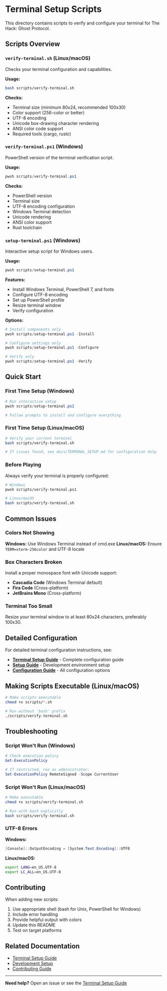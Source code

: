 # Terminal Setup Scripts

This directory contains scripts to verify and configure your terminal for The Hack: Ghost Protocol.

## Scripts Overview

### `verify-terminal.sh` (Linux/macOS)

Checks your terminal configuration and capabilities.

**Usage:**

```bash
bash scripts/verify-terminal.sh
```

**Checks:**

-   Terminal size (minimum 80x24, recommended 100x30)
-   Color support (256-color or better)
-   UTF-8 encoding
-   Unicode box-drawing character rendering
-   ANSI color code support
-   Required tools (cargo, rustc)

### `verify-terminal.ps1` (Windows)

PowerShell version of the terminal verification script.

**Usage:**

```powershell
pwsh scripts/verify-terminal.ps1
```

**Checks:**

-   PowerShell version
-   Terminal size
-   UTF-8 encoding configuration
-   Windows Terminal detection
-   Unicode rendering
-   ANSI color support
-   Rust toolchain

### `setup-terminal.ps1` (Windows)

Interactive setup script for Windows users.

**Usage:**

```powershell
pwsh scripts/setup-terminal.ps1
```

**Features:**

-   Install Windows Terminal, PowerShell 7, and fonts
-   Configure UTF-8 encoding
-   Set up PowerShell profile
-   Resize terminal window
-   Verify configuration

**Options:**

```powershell
# Install components only
pwsh scripts/setup-terminal.ps1 -Install

# Configure settings only
pwsh scripts/setup-terminal.ps1 -Configure

# Verify only
pwsh scripts/setup-terminal.ps1 -Verify
```

## Quick Start

### First Time Setup (Windows)

```powershell
# Run interactive setup
pwsh scripts/setup-terminal.ps1

# Follow prompts to install and configure everything
```

### First Time Setup (Linux/macOS)

```bash
# Verify your current terminal
bash scripts/verify-terminal.sh

# If issues found, see docs/TERMINAL_SETUP.md for configuration help
```

### Before Playing

Always verify your terminal is properly configured:

```bash
# Windows
pwsh scripts/verify-terminal.ps1

# Linux/macOS
bash scripts/verify-terminal.sh
```

## Common Issues

### Colors Not Showing

**Windows:** Use Windows Terminal instead of cmd.exe
**Linux/macOS:** Ensure `TERM=xterm-256color` and UTF-8 locale

### Box Characters Broken

Install a proper monospace font with Unicode support:

-   **Cascadia Code** (Windows Terminal default)
-   **Fira Code** (Cross-platform)
-   **JetBrains Mono** (Cross-platform)

### Terminal Too Small

Resize your terminal window to at least 80x24 characters, preferably 100x30.

## Detailed Configuration

For detailed terminal configuration instructions, see:

-   **[Terminal Setup Guide](../docs/TERMINAL_SETUP.md)** - Complete configuration guide
-   **[Setup Guide](../docs/SETUP.md)** - Development environment setup
-   **[Configuration Guide](../docs/CONFIGURATION.md)** - All configuration options

## Making Scripts Executable (Linux/macOS)

```bash
# Make scripts executable
chmod +x scripts/*.sh

# Run without 'bash' prefix
./scripts/verify-terminal.sh
```

## Troubleshooting

### Script Won't Run (Windows)

```powershell
# Check execution policy
Get-ExecutionPolicy

# If restricted, run as administrator:
Set-ExecutionPolicy RemoteSigned -Scope CurrentUser
```

### Script Won't Run (Linux/macOS)

```bash
# Make executable
chmod +x scripts/verify-terminal.sh

# Run with bash explicitly
bash scripts/verify-terminal.sh
```

### UTF-8 Errors

**Windows:**

```powershell
[Console]::OutputEncoding = [System.Text.Encoding]::UTF8
```

**Linux/macOS:**

```bash
export LANG=en_US.UTF-8
export LC_ALL=en_US.UTF-8
```

## Contributing

When adding new scripts:

1. Use appropriate shell (bash for Unix, PowerShell for Windows)
2. Include error handling
3. Provide helpful output with colors
4. Update this README
5. Test on target platforms

## Related Documentation

-   [Terminal Setup Guide](../docs/TERMINAL_SETUP.md)
-   [Development Setup](../docs/SETUP.md)
-   [Contributing Guide](../CONTRIBUTING.md)

---

**Need help?** Open an issue or see the [Terminal Setup Guide](../docs/TERMINAL_SETUP.md)
